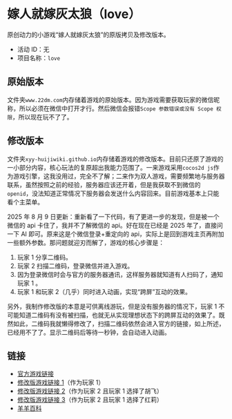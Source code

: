 # 嫁人就嫁灰太狼（love）

原创动力的小游戏“嫁人就嫁灰太狼”的原版拷贝及修改版本。

- 活动 ID：无
- 项目名称：`love`

## 原始版本

文件夹`www.22dm.com`内存储着游戏的原始版本。因为游戏需要获取玩家的微信昵称，所以必须在微信中打开才行。然后微信会报错`Scope 参数错误或没有 Scope 权限`，所以现在玩不了了。

## 修改版本

文件夹`xyy-huijiwiki.github.io`内存储着游戏的修改版本。目前只还原了游戏的一小部分内容，核心玩法的复原超出我能力范围了。一来游戏采用`cocos2d js`作为游戏引擎，这我没用过，完全不了解；二来作为双人游戏，需要频繁地与服务器联系，虽然按照之前的经验，服务器应该还开着，但是我获取不到微信的`openid`，没法知道正常情况下服务器会发送什么内容回来。目前游戏基本上只能看个主菜单。

2025 年 8 月 9 日更新：重新看了一下代码，有了更进一步的发现，但是被一个微信的 api 卡住了，我并不了解微信的 api。好在现在已经是 2025 年了，直接问一下 AI 即可。原来这是个微信登录+重定向的 api，实际上是回到游戏主页再附加一些额外参数。那问题就迎刃而解了，游戏的核心步骤是：

1. 玩家 1 分享二维码。
2. 玩家 2 扫描二维码，登录微信并进入游戏。
3. 因为登录微信时会与官方的服务器通讯，这样服务器就知道有人扫码了，通知玩家 1 。
4. 玩家 1 和玩家 2（几乎）同时进入动画，实现“跨屏”互动的效果。

另外，我制作修改版的本意是可供离线游玩，但是没有服务器的情况下，玩家 1 不可能知道二维码有没有被扫描，也就无从实现理想状态下的跨屏互动的效果了。既然如此，二维码我就懒得修改了，扫描二维码依然会进入官方的链接，如上所述，已经用不了了。显示二维码后等待一秒钟，会自动进入动画。

## 链接

- [官方游戏链接](http://www.22dm.com/act/h5/love)
- [修改版游戏链接 1](https://xyy-huijiwiki.github.io/22dm-act/xyy-huijiwiki.github.io/act/h5/love/index.html)（作为玩家 1）
- [修改版游戏链接 2](https://xyy-huijiwiki.github.io/22dm-act/xyy-huijiwiki.github.io/act/h5/love/index.html?state=scene%3D2)（作为玩家 2 且玩家 1 选择了胡飞）
- [修改版游戏链接 3](https://xyy-huijiwiki.github.io/22dm-act/xyy-huijiwiki.github.io/act/h5/love/index.html?state=scene%3D1)（作为玩家 2 且玩家 1 选择了红莉）
- [羊羊百科](https://xyy.huijiwiki.com/wiki/嫁人就嫁灰太狼（游戏）)
